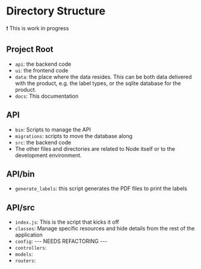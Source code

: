 # Directory Structure

:exclamation: This is work in progress

## Project Root

* `api`: the backend code
* `ui`: the frontend code
* `data`: the place where the data resides. This can be both data delivered with the product, e.g. the label types, or the sqlite database for the product.
* `docs`: This documentation

## API

* `bin`: Scripts to manage the API
* `migrations`: scripts to move the database along
* `src`: the backend code
* The other files and directories are related to Node itself or to the development environment.

## API/bin

* `generate_labels`: this script generates the PDF files to print the labels

## API/src

* `index.js`: This is the script that kicks it off
* `classes`: Manage specific resources and hide details from the rest of the application
* `config`: --- NEEDS REFACTORING ---
* `controllers`:
* `models`:
* `routers`:
